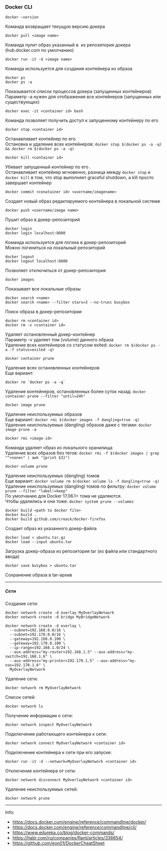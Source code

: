 ### Docker CLI

`docker –version`  

Команда возвращает текущую версию докера


`docker pull <image name>`  

Команда пулит образ указанный в <image name> из репозитория докера (hub.docker.com по умолчанию)


`docker run -it -d <image name>`  

Команда используется для создания контейнера из образа


`docker ps`  
`docker ps -a`  

Показывается список процессов докера (запущенных контейнеров)  
Параметр -a нужен для отображения все контейнеров (запущенных или существующих)


`docker exec -it <container id> bash`  

Команда позволяет получить доступ к запущенному контейнеру по его <container id>


`docker stop <container id>`  

Останавливает контейнер по его <container id>  
Остановка и удаление всех контейнеров: `docker stop $(docker ps -a -q) && docker rm $(docker ps -a -q)`


`docker kill <container id>`  

Убивает запущенный контейнер по его <container id>.  
Останавливает контейнер мгновенно, разница между `docker stop` и `docker kill` в том, что stop выполняет
graceful shutdown, а kill просто завершает контейнер


`docker commit <conatainer id> <username/imagename>`  

Создает новый образ редактируемого контейнера в локальной системе


`docker push <username/image name>`  

Пушит образ в докер-репозиторий


`docker login`  
`docker login localhost:8080`  

Команда используется для логина в докер-репозиторий  
Можно логиниться на локальный репозиторий


`docker logout`  
`docker logout localhost:8080`  

Позволяет отключиться от докер-репозитория


`docker images`  

Показывает все локальные образы


`docker search <name>`  
`docker search <name> --filter stars=3 --no-trunc busybox`  

Поиск образа в докер-репозитории


`docker rm <container id>`  
`docker rm -v <container id>`  

Удаляет остановленный докер-контейнер  
Параметр -v удаляет том (volume) данного образа  
Удаление всех контейнеров со статусом exited: `docker rm $(docker ps -a -f status=exited -q)`


`docker container prune`

Удаление всех остановленных контейнеров  
Еще вариант:
```
docker rm `docker ps -a -q`
```
Удаление контейнеров, остановленных более суток назад: `docker container prune --filter "until=24h"`


`docker image prune`  

Удаление неиспользуемых образов  
Еще вариант: `docker rmi $(docker images -f dangling=true -q)`  
Удаление неиспользуемых (dangling) образов даже с тегами: `docker image prune -a`


`docker rmi <image-id>`  

Команда удаляет образ из локального хранилища  
Удаление всех образов без тегов: `docker rmi -f $(docker images | grep "^<none>" | awk "{print $3}")`


`docker volume prune`  

Удаление неиспользуемых (dangling) томов  
Еще вариант: `docker volume rm $(docker volume ls -f dangling=true -q)`  
Удаление неиспользуемых (dangling) томов по фильтру: `docker volume prune --filter "label!=keep"`  
По умолчанию для Docker 17.06.1+ тома не удаляются.  
Чтобы удалились и они тоже: `docker system prune --volumes`


`docker build <path to docker file>`  
`docker build .`  
`docker build github.com/creack/docker-firefox`  

Создает образ из указанного докер-файла


`docker load < ubuntu.tar.gz`  
`docker load --input ubuntu.tar`  

Загрузка докер-образа из репозитория tar (из файла или стандартного ввода)


`docker save busybox > ubuntu.tar`  

Сохранение образа в tar-архив



---

##### Сети

Создание сети:

`docker network create -d overlay MyOverlayNetwork`  
`docker network create -d bridge MyBridgeNetwork`  
```text
docker network create -d overlay \
  --subnet=192.168.0.0/16 \
  --subnet=192.170.0.0/16 \
  --gateway=192.168.0.100 \
  --gateway=192.170.0.100 \
  --ip-range=192.168.1.0/24 \
  --aux-address="my-router=192.168.1.5" --aux-address="my-switch=192.168.1.6" \
  --aux-address="my-printer=192.170.1.5" --aux-address="my-nas=192.170.1.6" \
  MyOverlayNetwork
```

Удаление сети:

`docker network rm MyOverlayNetwork`  

Список сетей:

`docker network ls`  

Получение информации о сети:

`docker network inspect MyOverlayNetwork`  

Подключение работающего контейнера к сети:

`docker network connect MyOverlayNetwork <container id>`  

Подключение контейнера к сети при его запуске:

`docker run -it -d --network=MyOverlayNetwork <container id>`  

Отключение контейнера от сети:

`docker network disconnect MyOverlayNetwork <container id>`  

Удаление неиспользуемых сетей:

`docker network prune`

---

Info:
- https://docs.docker.com/engine/reference/commandline/docker/
- https://docs.docker.com/engine/reference/commandline/cli/
- https://www.edureka.co/blog/docker-commands/
- https://habr.com/ru/companies/flant/articles/336654/
- https://github.com/eon01/DockerCheatSheet

